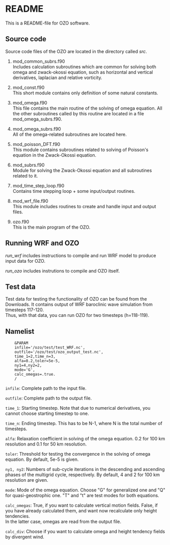 # README

This is a README-file for OZO software. 


## Source code
Source code files of the OZO are located in the directory called _src_. 

1. mod\_common\_subrs.f90  
	Includes calculation subroutines which are common for solving both omega and zwack-okossi equation, such as horizontal and vertical derivatives, laplacian and relative vorticity.
	
2. mod\_const.f90  
	This short module contains only definition of some natural constants.

3. mod\_omega.f90  
	This file contains the main routine of the solving of omega equation. All the other subroutines called by this routine are located in a file mod\_omega\_subrs.f90.

4. mod\_omega\_subrs.f90  
	All of the omega-related subroutines are located here.
	
5. mod\_poisson\_DFT.f90  
	This module contains subroutines related to solving of Poisson's equation in the Zwack-Okossi equation. 
	
6. mod\_subrs.f90  
	Module for solving the Zwack-Okossi equation and all subroutines related to it.
	
7. mod\_time\_step\_loop.f90  
	Contains time stepping loop + some input/output routines. 

8. mod\_wrf\_file.f90  
	This module includes routines to create and handle input and output files.
	
9. ozo.f90  
	This is the main program of the OZO.
	
## Running WRF and OZO
_run\_wrf_ includes instructions to compile and run WRF model to produce input data for OZO.  

_run\_ozo_ includes instrutions to compile and OZO itself. 

## Test data
Test data for testing the functionality of OZO can be found from the Downloads. It contains output of WRF baroclinic wave simulation from timesteps 117-120.  
Thus, with that data, you can run OZO for two timesteps (h=118-119).

## Namelist

        &PARAM
        infile='/ozo/test/test_WRF.nc',
        outfile='/ozo/test/ozo_output_test.nc',
        time_1=2,time_n=3,
        alfa=0.2,toler=5e-5,
        ny1=4,ny2=2,
        mode='G',
        calc_omegas=.true.
        /

`infile`: Complete path to the input file. 

`outfile`: Complete path to the output file.  

`time_1`: Starting timestep. Note that due to numerical derivatives, you cannot choose starting timestep to one.  

`time_n`: Ending timestep. This has to be N-1, where N is the total number of timesteps.  

`alfa`: Relaxation coefficient in solving of the omega equation. 0.2 for 100 km resolution and 0.1 for 50 km resolution.  

`toler`: Threshold for testing the convergence in the solving of omega equation. By default, 5e-5 is given.  

`ny1, ny2`: Numbers of sub-cycle iterations in the descending and ascending phases of the multigrid cycle, respectively. By default, 4 and 2 for 100 km resolution are given.  

`mode`: Mode of the omega equation. Choose "G" for generalized one and "Q" for quasi-geostrophic one. "T" and "t" are test modes for both equations.  

`calc_omegas`: True, if you want to calculate vertical motion fields. False, if you have already calculated them, and want now recalculate only height tendencies.  
In the latter case, omegas are read from the output file.

`calc_div`: Choose if you want to calculate omega and height tendency fields by divergent wind.
